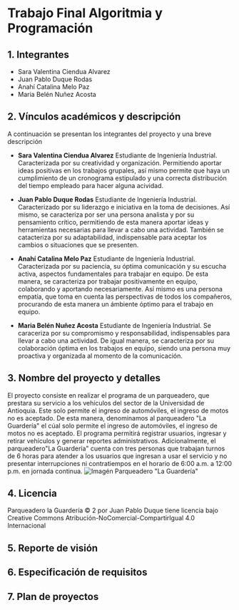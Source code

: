 # Trabajo Final Algoritmia y Programación

## 1. Integrantes
- Sara Valentina Ciendua Alvarez
- Juan Pablo Duque Rodas
- Anahí Catalina Melo Paz
- Maria Belén Nuñez Acosta

## 2. Vínculos académicos y descripción
A continuación se presentan los integrantes del proyecto y una breve descripción

- **Sara Valentina Ciendua Alvarez**
Estudiante de Ingeniería Industrial. Caracterizada por su creatividad y organización. Permitiendo aportar ideas positivas en los trabajos grupales, así mismo permite que haya un cumplimiento de un cronograma estipulado y una correcta distribución del tiempo empleado para hacer alguna acividad. 

- **Juan Pablo Duque Rodas**
Estudiante de Ingeniería Industrial. Caracterizado por su liderazgo e iniciativa en la toma de decisiones. Así mismo, se caracteriza por ser una persona analista y por su pensamiento crítico, permitiendo de esta manera aportar ideas y herramientas necesarias para llevar a cabo una actividad. También se catacteriza por su adaptabilidad, indispensable para aceptar los cambios o situaciones que se presenten.

- **Anahí Catalina Melo Paz**
Estudiante de Ingeniería Industrial. Caracterizada por su paciencia, su óptima comunicación y su escucha activa, aspectos fundamentales para trabajar en equipo. De esta manera, se caracteriza por trabajar positivamente en equipo, colaborando y aportando necesariamente. Así mismo es una persona empatía, que toma en cuenta las perspectivas de todos los compañeros, procurando de esta manera un ámbiente óptimo para el trabajo en equipo.

- **Maria Belén Nuñez Acosta**
Estudiante de Ingeniería Industrial. Se caraceriza por su compromismo y responsabilidad, indispensables para llevar a cabo una actividad. De igual manera, se caracteriza por su colaboración óptima en los trabajos en equipo, siendo una persona muy proactiva y organizada al momento de la comunicación.

## 3. Nombre del proyecto y detalles
El proyecto consiste en realizar el programa de un parqueadero, que prestara su servicio a los vehículos del sector de la Universidad de Antioquia. Este solo permite el
ingreso de automóviles, el ingreso de motos no es aceptado. De esta manera, denominamos al parqueadero "La Guardería" el cúal solo permite el ingreso de automóviles, el ingreso de motos no es aceptado. El programa permitirá registrar usuarios, ingresar y retirar vehículos y generar reportes administrativos. Adicionalmente, el parqueadero"La Guardería" cuenta con tres personas que trabajan turnos de 6 horas para atender a los usuarios que ingresan a usar el servicio y no presentar interrupciones ni contratiempos en el horario de 6:00 a.m. a 12:00 p.m. en jornada continua. 
![Imagén Parqueadero "La Guardería"]([https://sdmntpritalynorth.oaiusercontent.com/files/00000000-4250-6246-9bb7-a95242793809/raw?se=2025-04-22T20%3A19%3A01Z&sp=r&sv=2024-08-04&sr=b&scid=36c5e4cb-6ee4-5d32-bce0-9794126d3134&skoid=d958ec58-d47c-4d2f-a9f2-7f3e03fdcf72&sktid=a48cca56-e6da-484e-a814-9c849652bcb3&skt=2025-04-22T04%3A31%3A23Z&ske=2025-04-23T04%3A31%3A23Z&sks=b&skv=2024-08-04&sig=D9vHQQ83y%2BxQZdvEs%2BDVVwPi7wMVtWegvRlPms9rYBs%3D])

## 4. Licencia
Parqueadero la Guardería © 2 por Juan Pablo Duque tiene licencia bajo Creative Commons Atribución-NoComercial-CompartirIgual 4.0 Internacional 

## 5. Reporte de visión

## 6. Especificación de requisitos

## 7. Plan de proyectos
